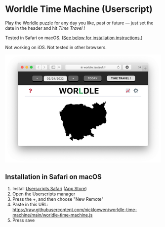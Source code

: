 # Worldle Time Machine (Userscript)

Play the [Worldle](https://worldle.teuteuf.fr) puzzle for any day you like, past or future — just set the date in the header and hit *Time Travel !*

Tested in Safari on macOS. ([See below for installation instructions.](#installation-in-safari-on-macos))

Not working on iOS. Not tested in other browsers.

![Screenshot showing the time machine interface](worldle-time-machine-screenshot.png)

## Installation in Safari on macOS

1. Install [Userscripts Safari](https://github.com/quoid/userscripts) ([App Store](https://apps.apple.com/us/app/userscripts/id1463298887))
2. Open the Userscripts manager
3. Press the +, and then choose "New Remote"
4. Paste in this URL: https://raw.githubusercontent.com/nickloewen/worldle-time-machine/main/worldle-time-machine.js
5. Press save
